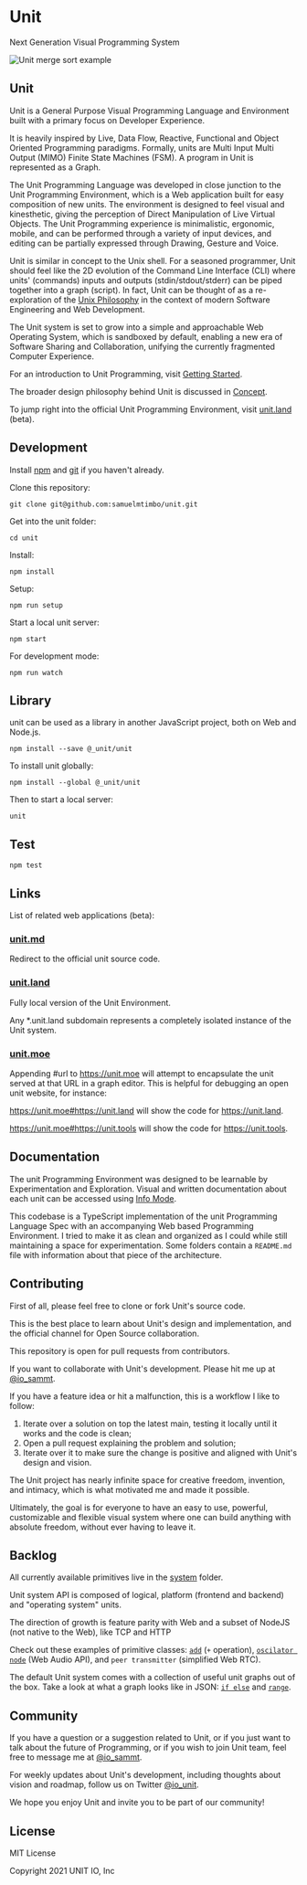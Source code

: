 # Unit

Next Generation Visual Programming System

![Unit merge sort example](/public/gif/0.gif)

## Unit

Unit is a General Purpose Visual Programming Language and Environment built with a primary focus on Developer Experience.

It is heavily inspired by Live, Data Flow, Reactive, Functional and Object Oriented Programming paradigms. Formally, units are Multi Input Multi Output (MIMO) Finite State Machines (FSM). A program in Unit is represented as a Graph.

The Unit Programming Language was developed in close junction to the Unit Programming Environment, which is a Web application built for easy composition of new units. The environment is designed to feel visual and kinesthetic, giving the perception of Direct Manipulation of Live Virtual Objects. The Unit Programming experience is minimalistic, ergonomic, mobile, and can be performed through a variety of input devices, and editing can be partially expressed through Drawing, Gesture and Voice.

Unit is similar in concept to the Unix shell. For a seasoned programmer, Unit should feel like the 2D evolution of the Command Line Interface (CLI) where units' (commands) inputs and outputs (stdin/stdout/stderr) can be piped together into a graph (script). In fact, Unit can be thought of as a re-exploration of the [Unix Philosophy](https://en.wikipedia.org/wiki/Unix_philosophy) in the context of modern Software Engineering and Web Development.

The Unit system is set to grow into a simple and approachable Web Operating System, which is sandboxed by default, enabling a new era of Software Sharing and Collaboration, unifying the currently fragmented Computer Experience.

For an introduction to Unit Programming, visit [Getting Started](src/docs/start/README.md).

The broader design philosophy behind Unit is discussed in [Concept](src/docs/concept/README.md).

To jump right into the official Unit Programming Environment, visit [unit.land](https://unit.land) (beta).

## Development

Install [npm](https://nodejs.org/en/download/) and [git](https://git-scm.com/book/en/v2/Getting-Started-Installing-Git) if you haven't already.

Clone this repository:

```
git clone git@github.com:samuelmtimbo/unit.git
```

Get into the unit folder:

```
cd unit
```

Install:

```
npm install
```

Setup:

```
npm run setup
```

Start a local unit server:

```
npm start
```

For development mode:

```
npm run watch
```

## Library

unit can be used as a library in another JavaScript project, both on Web and Node.js.

```
npm install --save @_unit/unit
```

To install unit globally:

```
npm install --global @_unit/unit
```

Then to start a local server:

```
unit
```

## Test

```
npm test
```

## Links

List of related web applications (beta):

### [unit.md](https://unit.md)

Redirect to the official unit source code.

### [unit.land](https://unit.land)

Fully local version of the Unit Environment.

Any \*.unit.land subdomain represents a completely isolated instance of the Unit system.

### [unit.moe](https://unit.moe)

Appending #url to https://unit.moe will attempt to encapsulate the unit served at that URL in a graph editor. This is helpful for debugging an open unit website, for instance:

https://unit.moe#https://unit.land will show the code for https://unit.land.

https://unit.moe#https://unit.tools will show the code for https://unit.tools.

## Documentation

The unit Programming Environment was designed to be learnable by Experimentation and Exploration. Visual and written documentation about each unit can be accessed using [Info Mode](https://github.com/samuelmtimbo/unit/tree/main/src/docs/start#info-mode).

This codebase is a TypeScript implementation of the unit Programming Language Spec with an accompanying Web based Programming Environment. I tried to make it as clean and organized as I could while still maintaining a space for experimentation. Some folders contain a `README.md` file with information about that piece of the architecture.

## Contributing

First of all, please feel free to clone or fork Unit's source code.

This is the best place to learn about Unit's design and implementation, and the official channel for Open Source collaboration.

This repository is open for pull requests from contributors.

If you want to collaborate with Unit's development. Please hit me up at [@io_sammt](https://twitter.com/io_sammt).

If you have a feature idea or hit a malfunction, this is a workflow I like to follow:

1. Iterate over a solution on top the latest main, testing it locally until it works and the code is clean;
2. Open a pull request explaining the problem and solution;
3. Iterate over it to make sure the change is positive and aligned with Unit's design and vision.

The Unit project has nearly infinite space for creative freedom, invention, and intimacy, which is what motivated me and made it possible.

Ultimately, the goal is for everyone to have an easy to use, powerful, customizable and flexible visual system where one can build anything with absolute freedom, without ever having to leave it.

## Backlog

All currently available primitives live in the [system](/src/system) folder.

Unit system API is composed of logical, platform (frontend and backend) and "operating system" units.

The direction of growth is feature parity with Web and a subset of NodeJS (not native to the Web), like TCP and HTTP

Check out these examples of primitive classes: [`add`](/src/system/f/arithmetic/Add/index.ts) (`+` operation), [`oscilator node`](/src/system/platform/api/media/audio/OscillatorNode/index.ts) (Web Audio API), and `peer transmitter` (simplified Web RTC).

The default Unit system comes with a collection of useful unit graphs out of the box. Take a look at what a graph looks like in JSON: [`if else`](/src/unit/src/system/core/control/IfElse/spec.json) and [`range`](/src/system/core/loop/Range/spec.json).

## Community

If you have a question or a suggestion related to Unit, or if you just want to talk about the future of Programming, or if you wish to join Unit team, feel free to message me at [@io_sammt](https://twitter.com/io_sammt).

For weekly updates about Unit's development, including thoughts about vision and roadmap, follow us on Twitter [@io_unit](https://twitter.com/io_unit).

We hope you enjoy Unit and invite you to be part of our community!

## License

MIT License

Copyright 2021 UNIT IO, Inc
